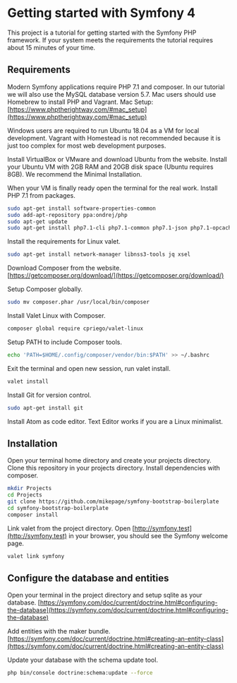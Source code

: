 # Getting started with Symfony 4
This project is a tutorial for getting started with the Symfony PHP framework. If your system meets the requirements the tutorial requires about 15 minutes of your time.

## Requirements

Modern Symfony applications require PHP 7.1 and composer. In our tutorial we will also use the MySQL database version 5.7. Mac users should use Homebrew to install PHP and Vagrant. Mac Setup: [https://www.phptherightway.com/#mac_setup](https://www.phptherightway.com/#mac_setup)

Windows users are required to run Ubuntu 18.04 as a VM for local development. Vagrant with Homestead is not recommended because it is just too complex for most web development purposes.

Install VirtualBox or VMware and download Ubuntu from the website. Install your Ubuntu VM with 2GB RAM and 20GB disk space (Ubuntu requires 8GB). We recommend the Minimal Installation.

When your VM is finally ready open the terminal for the real work. Install PHP 7.1 from packages.  
```sh
sudo apt-get install software-properties-common  
sudo add-apt-repository ppa:ondrej/php  
sudo apt-get update  
sudo apt-get install php7.1-cli php7.1-common php7.1-json php7.1-opcache php7.1-curl php7.1-mysql php7.1-mbstring php7.1-mcrypt php7.1-xml php7.1-zip php7.1-fpm php7.1-sqlite
```

Install the requirements for Linux valet.
```sh
sudo apt-get install network-manager libnss3-tools jq xsel
```

Download Composer from the website.
[https://getcomposer.org/download/](https://getcomposer.org/download/)

Setup Composer globally.  
```sh
sudo mv composer.phar /usr/local/bin/composer
```

Install Valet Linux with Composer.
```sh
composer global require cpriego/valet-linux
```

Setup PATH to include Composer tools.  
```sh
echo 'PATH=$HOME/.config/composer/vendor/bin:$PATH' >> ~/.bashrc
```

Exit the terminal and open new session, run valet install.  
```sh
valet install
```

Install Git for version control.  
```sh
sudo apt-get install git
```

Install Atom as code editor. Text Editor works if you are a Linux minimalist.

## Installation

Open your terminal home directory and create your projects directory. Clone this repository in your projects directory. Install dependencies with composer.

```sh
mkdir Projects
cd Projects
git clone https://github.com/mikepage/symfony-bootstrap-boilerplate
cd symfony-bootstrap-boilerplate
composer install
```

Link valet from the project directory. Open [http://symfony.test](http://symfony.test) in your browser, you should see the Symfony welcome page.

```sh
valet link symfony
```

## Configure the database and entities

Open your terminal in the project directory and setup sqlite as your database.
[https://symfony.com/doc/current/doctrine.html#configuring-the-database](https://symfony.com/doc/current/doctrine.html#configuring-the-database)

Add entities with the maker bundle.  
[https://symfony.com/doc/current/doctrine.html#creating-an-entity-class](https://symfony.com/doc/current/doctrine.html#creating-an-entity-class)

Update your database with the schema update tool.  
```sh
php bin/console doctrine:schema:update --force
```
